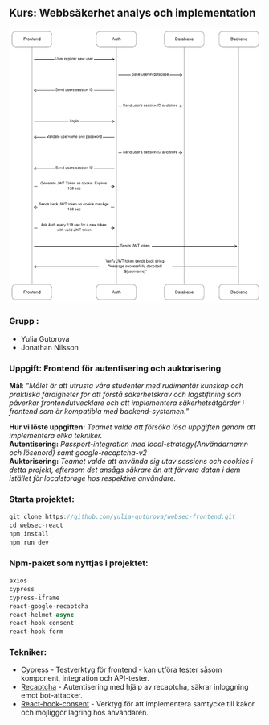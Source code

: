 
## **Kurs**: Webbsäkerhet analys och implementation

<img src="./websec-react/src/assets/sequence_diagram.png">


### Grupp : 

* Yulia Gutorova
* Jonathan Nilsson   


### Uppgift: Frontend för autentisering och auktorisering

**Mål**: *"Målet är att utrusta våra
studenter med rudimentär kunskap och praktiska färdigheter för att förstå säkerhetskrav och
lagstiftning som påverkar frontendutvecklare och att implementera säkerhetsåtgärder i frontend
som är kompatibla med backend-systemen."*

**Hur vi löste uppgiften:** *Teamet valde att försöka lösa uppgiften genom att implementera olika tekniker.* <br> **Autentisering:** *Passport-integration med local-strategy(Användarnamn och lösenord) samt google-recaptcha-v2*<br>
**Auktorisering:**  *Teamet valde att använda sig utav sessions och cookies i detta projekt, eftersom det ansågs säkrare än att förvara datan i dem istället för localstorage hos respektive användare.*

### Starta projektet:

```js
git clone https://github.com/yulia-gutorova/websec-frontend.git
cd websec-react
npm install
npm run dev
```

### Npm-paket som nyttjas i projektet:
```js
axios
cypress
cypress-iframe
react-google-recaptcha
react-helmet-async
react-hook-consent
react-hook-form
```

### Tekniker:
* [Cypress](https://www.cypress.io) - Testverktyg för frontend - kan utföra tester såsom komponent, integration och API-tester.
* [Recaptcha](https://www.npmjs.com/package/react-google-recaptcha-v2) - Autentisering med hjälp av recaptcha, säkrar inloggning emot bot-attacker.
* [React-hook-consent](https://www.npmjs.com/package/react-hook-consent) - Verktyg för att implementera samtycke till kakor och möjliggör lagring hos användaren.